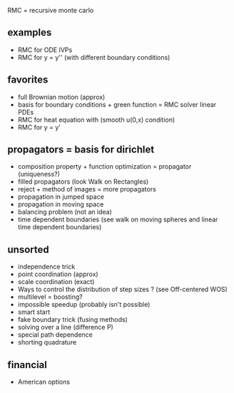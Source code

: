 RMC = recursive monte carlo
## examples
- RMC for ODE IVPs
- RMC for y = y'' (with different boundary conditions)

## favorites
- full Brownian motion (approx)
- basis for boundary conditions + green function = RMC solver linear PDEs
- RMC for heat equation with (smooth u(0,x) condition)
- RMC for y = y'

## propagators = basis for dirichlet
- composition property + function optimization = propagator (uniqueness?)
- filled propagators (look Walk on Rectangles)
- reject + method of images = more propagators
- propagation in jumped space
- propagation in moving space
- balancing problem  (not an idea)
- time dependent boundaries (see walk on moving spheres and linear time dependent boundaries)

## unsorted
- independence trick
- point coordination (approx)
- scale coordination (exact) 
- Ways to control the distribution of step sizes ? (see Off-centered WOS)
- multilevel = boosting?
- impossible speedup (probably isn't possible)
- smart start 
- fake boundary trick (fusing methods)
- solving over a line (difference P)
- special path dependence
- shorting quadrature

## financial
- American options


